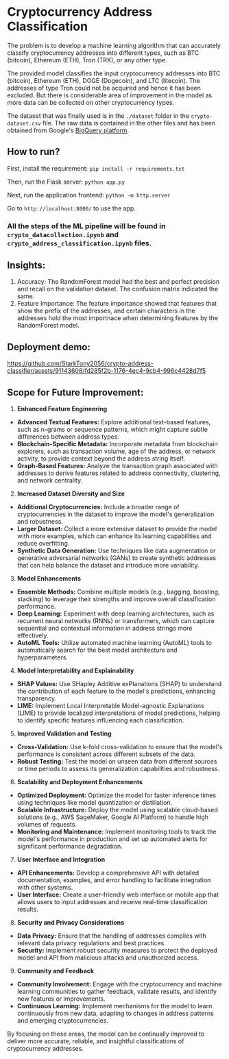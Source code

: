 # Cryptocurrency Address Classification

The problem is to develop a machine learning algorithm that can accurately classify cryptocurrency addresses into different types, such as BTC (bitcoin), Ethereum (ETH), Tron (TRX), or any other type.

The provided model classifies the input cryptocurrency addresses into BTC (bitcoin), Ethereum (ETH), DOGE (Dogecoin), and LTC (litecoin). The addresses of type Tron could not be acquired and hence it has been excluded. But there is considerable area of improvement in the model as more data can be collected on other cryptocurrency types.

The dataset that was finally used is in the `./dataset` folder in the `crypto-dataset.csv` file. The raw data is contained in the other files and has been obtained from Google's [BigQuery platform](https://console.cloud.google.com/bigquery?p=bigquery-public-data&d=crypto_bitcoin_cash&page=dataset&project=sunlit-center-424211-p6&ws=!1m10!1m4!4m3!1sbigquery-public-data!2scrypto_bitcoin_cash!3sinputs!1m4!4m3!1sbigquery-public-data!2scrypto_dogecoin!3sinputs).

## How to run?
First, install the requirement:
```pip install -r requirements.txt```

Then, run the Flask server:
```python app.py```

Next, run the application frontend:
```python -m http.server```

Go to `http://localhost:8000/` to use the app.

### All the steps of the ML pipeline will be found in `crypto_datacollection.ipynb` and `crypto_address_classification.ipynb` files.

## Insights:

1. Accuracy: The RandomForest model had the best and perfect precision and recall on the validation dataset. The confusion matrix indicated the same.
2. Feature Importance: The feature importance showed that features that show the prefix of the addresses, and certain characters in the addresses hold the most importnace when determining features by the RandomForest model.

## Deployment demo:


https://github.com/StarkTony2056/crypto-address-classifier/assets/91143608/fd285f2b-1176-4ec4-9cb4-996c4428d7f5




## Scope for Future Improvement:

1. **Enhanced Feature Engineering**

-   **Advanced Textual Features:** Explore additional text-based features, such as n-grams or sequence patterns, which might capture subtle differences between address types.
-   **Blockchain-Specific Metadata:** Incorporate metadata from blockchain explorers, such as transaction volume, age of the address, or network activity, to provide context beyond the address string itself.
-   **Graph-Based Features:** Analyze the transaction graph associated with addresses to derive features related to address connectivity, clustering, and network centrality.

2. **Increased Dataset Diversity and Size**

-   **Additional Cryptocurrencies:** Include a broader range of cryptocurrencies in the dataset to improve the model's generalization and robustness.
-   **Larger Dataset:** Collect a more extensive dataset to provide the model with more examples, which can enhance its learning capabilities and reduce overfitting.
-   **Synthetic Data Generation:** Use techniques like data augmentation or generative adversarial networks (GANs) to create synthetic addresses that can help balance the dataset and introduce more variability.

3. **Model Enhancements**

-   **Ensemble Methods:** Combine multiple models (e.g., bagging, boosting, stacking) to leverage their strengths and improve overall classification performance.
-   **Deep Learning:** Experiment with deep learning architectures, such as recurrent neural networks (RNNs) or transformers, which can capture sequential and contextual information in address strings more effectively.
-   **AutoML Tools:** Utilize automated machine learning (AutoML) tools to automatically search for the best model architecture and hyperparameters.

4. **Model Interpretability and Explainability**

-   **SHAP Values:** Use SHapley Additive exPlanations (SHAP) to understand the contribution of each feature to the model's predictions, enhancing transparency.
-   **LIME:** Implement Local Interpretable Model-agnostic Explanations (LIME) to provide localized interpretations of model predictions, helping to identify specific features influencing each classification.

5. **Improved Validation and Testing**

-   **Cross-Validation:** Use k-fold cross-validation to ensure that the model's performance is consistent across different subsets of the data.
-   **Robust Testing:** Test the model on unseen data from different sources or time periods to assess its generalization capabilities and robustness.

6. **Scalability and Deployment Enhancements**

-   **Optimized Deployment:** Optimize the model for faster inference times using techniques like model quantization or distillation.
-   **Scalable Infrastructure:** Deploy the model using scalable cloud-based solutions (e.g., AWS SageMaker, Google AI Platform) to handle high volumes of requests.
-   **Monitoring and Maintenance:** Implement monitoring tools to track the model's performance in production and set up automated alerts for significant performance degradation.

7. **User Interface and Integration**

-   **API Enhancements:** Develop a comprehensive API with detailed documentation, examples, and error handling to facilitate integration with other systems.
-   **User Interface:** Create a user-friendly web interface or mobile app that allows users to input addresses and receive real-time classification results.

8. **Security and Privacy Considerations**

-   **Data Privacy:** Ensure that the handling of addresses complies with relevant data privacy regulations and best practices.
-   **Security:** Implement robust security measures to protect the deployed model and API from malicious attacks and unauthorized access.

9. **Community and Feedback**

-   **Community Involvement:** Engage with the cryptocurrency and machine learning communities to gather feedback, validate results, and identify new features or improvements.
-   **Continuous Learning:** Implement mechanisms for the model to learn continuously from new data, adapting to changes in address patterns and emerging cryptocurrencies.

By focusing on these areas, the model can be continually improved to deliver more accurate, reliable, and insightful classifications of cryptocurrency addresses.
